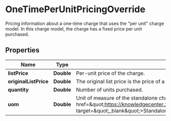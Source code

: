 

# OneTimePerUnitPricingOverride

Pricing information about a one-time charge that uses the \"per unit\" charge model. In this charge model, the charge has a fixed price per unit purchased. 

## Properties

| Name | Type | Description | Notes |
|------------ | ------------- | ------------- | -------------|
|**listPrice** | **Double** | Per-unit price of the charge.  |  [optional] |
|**originalListPrice** | **Double** | The original list price is the price of a product or service at which it is listed for sale by a manufacturer or retailer.  |  [optional] |
|**quantity** | **Double** | Number of units purchased.  |  [optional] |
|**uom** | **Double** | Unit of measure of the standalone charge.  **Note:** This field is available when the &lt;a href&#x3D;\&quot;https://knowledgecenter.zuora.com/Zuora_Billing/Manage_subscription_transactions/Orders/Standalone_Orders/AA_Overview_of_Standalone_Orders\&quot; target&#x3D;\&quot;_blank\&quot;&gt;Standalone Orders&lt;/a&gt; feature is enabled.  |  [optional] |



